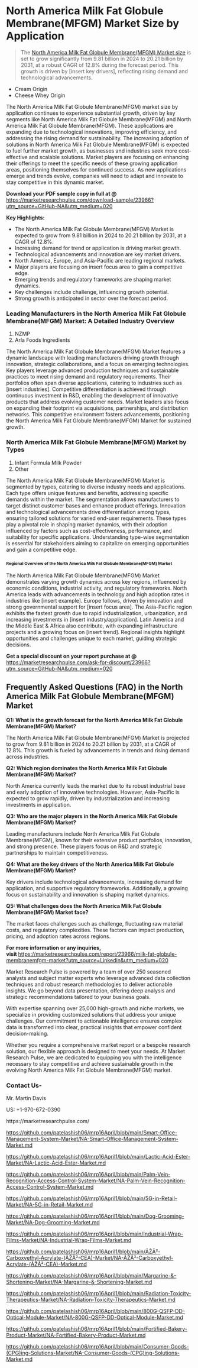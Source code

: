 <h1>North America Milk Fat Globule Membrane(MFGM) Market&nbsp;Size by Application</h1><blockquote><p>The <a href="https://marketresearchpulse.com/download-sample/23966?utm_source=GitHub-NA&amp;utm_medium=020">North America Milk Fat Globule Membrane(MFGM) Market size</a> is set to grow significantly from 9.81 billion in 2024 to 20.21 billion by 2031, at a robust CAGR of 12.8% during the forecast period. This growth is driven by [insert key drivers], reflecting rising demand and technological advancements.</p></blockquote><ul><li>Cream Origin<li> Cheese Whey Origin</li></ul><p>The North America Milk Fat Globule Membrane(MFGM) market size by application continues to experience substantial growth, driven by key segments like North America Milk Fat Globule Membrane(MFGM) and North America Milk Fat Globule Membrane(MFGM). These applications are expanding due to technological innovations, improving efficiency, and addressing the rising demand for sustainability. The increasing adoption of solutions in North America Milk Fat Globule Membrane(MFGM) is expected to fuel further market growth, as businesses and industries seek more cost-effective and scalable solutions. Market players are focusing on enhancing their offerings to meet the specific needs of these growing application areas, positioning themselves for continued success. As new applications emerge and trends evolve, companies will need to adapt and innovate to stay competitive in this dynamic market.</p><p><strong>Download your PDF sample copy in full at @ </strong><a href="https://marketresearchpulse.com/download-sample/23966?utm_source=GitHub-NA&amp;utm_medium=020">https://marketresearchpulse.com/download-sample/23966?utm_source=GitHub-NA&amp;utm_medium=020</a></p><p><strong>Key Highlights: </strong></p><ul><li>The North America Milk Fat Globule Membrane(MFGM) Market is expected to grow from 9.81 billion in 2024 to 20.21 billion by 2031, at a CAGR of 12.8%.</li><li>Increasing demand for trend or application is driving market growth.</li><li>Technological advancements and innovation are key market drivers.</li><li>North America, Europe, and Asia-Pacific are leading regional markets.</li><li>Major players are focusing on insert focus area to gain a competitive edge.</li><li>Emerging trends and regulatory frameworks are shaping market dynamics.</li><li>Key challenges include challenge, influencing growth potential.</li><li>Strong growth is anticipated in sector over the forecast period.</li></ul><h3>Leading Manufacturers in the North America Milk Fat Globule Membrane(MFGM) Market: A Detailed Industry Overview</h3><ol><li>NZMP</li><li>Arla Foods Ingredients</li></ol><div class="flex max-w-full flex-col flex-grow"><div class="min-h-8 text-message flex w-full flex-col items-end gap-2 whitespace-normal break-words [.text-message+&amp;]:mt-5" dir="auto" data-message-author-role="assistant" data-message-id="fd8432e4-4910-450d-b182-61b7bfb0a01f" data-message-model-slug="gpt-4o"><div class="flex w-full flex-col gap-1 empty:hidden first:pt-[3px]"><div class="markdown prose w-full break-words dark:prose-invert light"><p>The North America Milk Fat Globule Membrane(MFGM) Market features a dynamic landscape with leading manufacturers driving growth through innovation, strategic collaborations, and a focus on emerging technologies. Key players leverage advanced production techniques and sustainable practices to meet rising demand and regulatory requirements. Their portfolios often span diverse applications, catering to industries such as [insert industries]. Competitive differentiation is achieved through continuous investment in R&amp;D, enabling the development of innovative products that address evolving customer needs. Market leaders also focus on expanding their footprint via acquisitions, partnerships, and distribution networks. This competitive environment fosters advancements, positioning the North America Milk Fat Globule Membrane(MFGM) Market for sustained growth.</p></div></div></div></div><h3>North America Milk Fat Globule Membrane(MFGM) Market by Types</h3><ol><li>Infant Formula Milk Powder<li> Other</li></ol><div class="flex max-w-full flex-col flex-grow"><div class="min-h-8 text-message flex w-full flex-col items-end gap-2 whitespace-normal break-words [.text-message+&amp;]:mt-5" dir="auto" data-message-author-role="assistant" data-message-id="084470be-0bb7-4664-bddf-5156b4f41249" data-message-model-slug="gpt-4o-mini"><div class="flex w-full flex-col gap-1 empty:hidden first:pt-[3px]"><div class="markdown prose w-full break-words dark:prose-invert light"><p>The North America Milk Fat Globule Membrane(MFGM) Market is segmented by types, catering to diverse industry needs and applications. Each type offers unique features and benefits, addressing specific demands within the market. The segmentation allows manufacturers to target distinct customer bases and enhance product offerings. Innovation and technological advancements drive differentiation among types, ensuring tailored solutions for varied end-user requirements. These types play a pivotal role in shaping market dynamics, with their adoption influenced by factors such as cost-effectiveness, performance, and suitability for specific applications. Understanding type-wise segmentation is essential for stakeholders aiming to capitalize on emerging opportunities and gain a competitive edge.</p></div></div></div></div><h3><span style="font-size: 11px;">Regional Overview of the North America Milk Fat Globule Membrane(MFGM) Market</span></h3><div class="flex max-w-full flex-col flex-grow"><div class="min-h-8 text-message flex w-full flex-col items-end gap-2 whitespace-normal break-words [.text-message+&amp;]:mt-5" dir="auto" data-message-author-role="assistant" data-message-id="e9038762-ce64-4e30-91c9-9bd413514231" data-message-model-slug="gpt-4o-mini"><div class="flex w-full flex-col gap-1 empty:hidden first:pt-[3px]"><div class="markdown prose w-full break-words dark:prose-invert light"><p>The North America Milk Fat Globule Membrane(MFGM) Market demonstrates varying growth dynamics across key regions, influenced by economic conditions, industrial activity, and regulatory frameworks. North America leads with advancements in technology and high adoption rates in industries like [insert example]. Europe follows, driven by innovation and strong governmental support for [insert focus area]. The Asia-Pacific region exhibits the fastest growth due to rapid industrialization, urbanization, and increasing investments in [insert industry/application]. Latin America and the Middle East &amp; Africa also contribute, with expanding infrastructure projects and a growing focus on [insert trend]. Regional insights highlight opportunities and challenges unique to each market, guiding strategic decisions.</p></div></div></div></div><p><strong>Get a special discount on your report purchase at @ </strong><a href="https://marketresearchpulse.com/ask-for-discount/23966?utm_source=GitHub-NA&amp;utm_medium=020">https://marketresearchpulse.com/ask-for-discount/23966?utm_source=GitHub-NA&amp;utm_medium=020</a></p><h2>Frequently Asked Questions (FAQ) in the North America Milk Fat Globule Membrane(MFGM) Market</h2><p><strong>Q1: What is the growth forecast for the North America Milk Fat Globule Membrane(MFGM) Market?</strong></p><p>The North America Milk Fat Globule Membrane(MFGM) Market is projected to grow from 9.81 billion in 2024 to 20.21 billion by 2031, at a CAGR of 12.8%. This growth is fueled by advancements in trends and rising demand across industries.</p><p><strong>Q2: Which region dominates the North America Milk Fat Globule Membrane(MFGM) Market?</strong></p><p>North America currently leads the market due to its robust industrial base and early adoption of innovative technologies. However, Asia-Pacific is expected to grow rapidly, driven by industrialization and increasing investments in application.</p><p><strong>Q3: Who are the major players in the North America Milk Fat Globule Membrane(MFGM) Market?</strong></p><p>Leading manufacturers include North America Milk Fat Globule Membrane(MFGM), known for their extensive product portfolios, innovation, and strong presence. These players focus on R&amp;D and strategic partnerships to maintain competitiveness.</p><p><strong>Q4: What are the key drivers of the North America Milk Fat Globule Membrane(MFGM) Market?</strong></p><p>Key drivers include technological advancements, increasing demand for application, and supportive regulatory frameworks. Additionally, a growing focus on sustainability and innovation is shaping market dynamics.</p><p><strong>Q5: What challenges does the North America Milk Fat Globule Membrane(MFGM) Market face?</strong></p><p>The market faces challenges such as challenge, fluctuating raw material costs, and regulatory complexities. These factors can impact production, pricing, and adoption rates across regions.</p><p><strong>For more information or any inquiries, visit&nbsp;</strong><a href="https://marketresearchpulse.com/report/23966/milk-fat-globule-membranemfgm-market?utm_source=Linkedin&utm_medium=020">https://marketresearchpulse.com/report/23966/milk-fat-globule-membranemfgm-market?utm_source=Linkedin&utm_medium=020</a></p><p>Market Research Pulse is powered by a team of over 250 seasoned analysts and subject matter experts who leverage advanced data collection techniques and robust research methodologies to deliver actionable insights. We go beyond data presentation, offering deep analysis and strategic recommendations tailored to your business goals.</p><p>With expertise spanning over 25,000 high-growth and niche markets, we specialize in providing customized solutions that address your unique challenges. Our commitment to actionable intelligence ensures complex data is transformed into clear, practical insights that empower confident decision-making.</p><p>Whether you require a comprehensive market report or a bespoke research solution, our flexible approach is designed to meet your needs. At Market Research Pulse, we are dedicated to equipping you with the intelligence necessary to stay competitive and achieve sustainable growth in the evolving North America Milk Fat Globule Membrane(MFGM) market.</p><h3><strong>Contact Us-</strong></h3><p>Mr. Martin Davis</p><p>US: +1-970-672-0390</p><p>https://marketresearchpulse.com/</p><p><a href="https://github.com/patelashish06/mrp16April/blob/main/Smart-Office-Management-System-Market/NA-Smart-Office-Management-System-Market.md">https://github.com/patelashish06/mrp16April/blob/main/Smart-Office-Management-System-Market/NA-Smart-Office-Management-System-Market.md</a></p><p><a href="https://github.com/patelashish06/mrp16April1/blob/main/Lactic-Acid-Ester-Market/NA-Lactic-Acid-Ester-Market.md">https://github.com/patelashish06/mrp16April1/blob/main/Lactic-Acid-Ester-Market/NA-Lactic-Acid-Ester-Market.md</a></p><p><a href="https://github.com/patelashish06/mrp16April/blob/main/Palm-Vein-Recognition-Access-Control-System-Market/NA-Palm-Vein-Recognition-Access-Control-System-Market.md">https://github.com/patelashish06/mrp16April/blob/main/Palm-Vein-Recognition-Access-Control-System-Market/NA-Palm-Vein-Recognition-Access-Control-System-Market.md</a></p><p><a href="https://github.com/patelashish06/mrp16April1/blob/main/5G-in-Retail-Market/NA-5G-in-Retail-Market.md">https://github.com/patelashish06/mrp16April1/blob/main/5G-in-Retail-Market/NA-5G-in-Retail-Market.md</a></p><p><a href="https://github.com/patelashish06/mrp16April1/blob/main/Dog-Grooming-Market/NA-Dog-Grooming-Market.md">https://github.com/patelashish06/mrp16April1/blob/main/Dog-Grooming-Market/NA-Dog-Grooming-Market.md</a></p><p><a href="https://github.com/patelashish06/mrp16April/blob/main/Industrial-Wrap-Films-Market/NA-Industrial-Wrap-Films-Market.md">https://github.com/patelashish06/mrp16April/blob/main/Industrial-Wrap-Films-Market/NA-Industrial-Wrap-Films-Market.md</a></p><p><a href="https://github.com/patelashish06/mrp16April1/blob/main/ÃŽÂ²-Carboxyethyl-Acrylate-(ÃŽÂ²-CEA)-Market/NA-ÃŽÂ²-Carboxyethyl-Acrylate-(ÃŽÂ²-CEA)-Market.md">https://github.com/patelashish06/mrp16April1/blob/main/ÃŽÂ²-Carboxyethyl-Acrylate-(ÃŽÂ²-CEA)-Market/NA-ÃŽÂ²-Carboxyethyl-Acrylate-(ÃŽÂ²-CEA)-Market.md</a></p><p><a href="https://github.com/patelashish06/mrp16April/blob/main/Margarine-&-Shortening-Market/NA-Margarine-&-Shortening-Market.md">https://github.com/patelashish06/mrp16April/blob/main/Margarine-&-Shortening-Market/NA-Margarine-&-Shortening-Market.md</a></p><p><a href="https://github.com/patelashish06/mrp16April1/blob/main/Radiation-Toxicity-Therapeutics-Market/NA-Radiation-Toxicity-Therapeutics-Market.md">https://github.com/patelashish06/mrp16April1/blob/main/Radiation-Toxicity-Therapeutics-Market/NA-Radiation-Toxicity-Therapeutics-Market.md</a></p><p><a href="https://github.com/patelashish06/mrp16April/blob/main/800G-QSFP-DD-Optical-Module-Market/NA-800G-QSFP-DD-Optical-Module-Market.md">https://github.com/patelashish06/mrp16April/blob/main/800G-QSFP-DD-Optical-Module-Market/NA-800G-QSFP-DD-Optical-Module-Market.md</a></p><p><a href="https://github.com/patelashish06/mrp16April1/blob/main/Fortified-Bakery-Product-Market/NA-Fortified-Bakery-Product-Market.md">https://github.com/patelashish06/mrp16April1/blob/main/Fortified-Bakery-Product-Market/NA-Fortified-Bakery-Product-Market.md</a></p><p><a href="https://github.com/patelashish06/mrp16April/blob/main/Consumer-Goods-(CPG)ing-Solutions-Market/NA-Consumer-Goods-(CPG)ing-Solutions-Market.md">https://github.com/patelashish06/mrp16April/blob/main/Consumer-Goods-(CPG)ing-Solutions-Market/NA-Consumer-Goods-(CPG)ing-Solutions-Market.md</a></p>